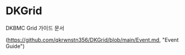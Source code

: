 # DKGrid
DKBMC Grid 가이드 문서

(https://github.com/qkrwnstn356/DKGrid/blob/main/Event.md, "Event Guide")
